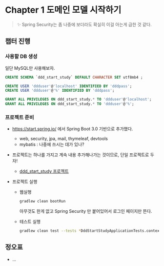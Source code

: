 # Chapter 1 도메인 모델 시작하기

> ✨ Spring Security는 좀 나중에 보더라도  확실히 이걸 아는게 급한 것 같다. 











## 챕터 진행



### 사용할 DB 생성

일단 MySQL만 사용해보자.

```sql
CREATE SCHEMA `ddd_start_study` DEFAULT CHARACTER SET utf8mb4 ;

CREATE USER 'ddduser'@'localhost' IDENTIFIED BY 'dddpass';
CREATE USER 'ddduser'@'%' IDENTIFIED BY 'dddpass';

GRANT ALL PRIVILEGES ON ddd_start_study.* TO 'ddduser'@'localhost';
GRANT ALL PRIVILEGES ON ddd_start_study.* TO 'ddduser'@'%';
```



### 프로젝트 준비

* https://start.spring.io/ 에서 Spring Boot 3.0 기반으로 추가했다.
  * web, security, jpa, mail, thymeleaf, devtools
  * mybatis : 나중에 쓰시는 데가 있나?

* 프로젝트는 하나를 가지고 계속 내용 추가해나가는 것이므로, 단일 프로젝트로 두자!

  * [ddd_start_study 프로젝트](../ddd_start_study)

* 프로젝트 실행

  * 웹실행

    ```bash
    gradlew clean bootRun
    ```

    아무것도 한게 없고 Spring Security 만 붙어있어서 로그인 페이지만 뜬다.

  * 테스트 실행

    ```bash
    gradlew clean test --tests *DddStartStudyApplicationTests.contextLoads
    ```

    

  



## 정오표

* ...
